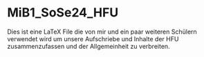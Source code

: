 # MiB1_SoSe24_HFU
Dies ist eine LaTeX File die von mir und ein paar weiteren Schülern verwendet wird um unsere Aufschriebe und Inhalte der HFU zusammenzufassen und der Allgemeinheit zu verbreiten. 
